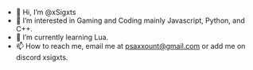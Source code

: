 - 👋 Hi, I’m @xSigxts
- 👀 I’m interested in Gaming and Coding mainly Javascript, Python, and C++.
- 🌱 I’m currently learning Lua.
- 📫 How to reach me, email me at psaxxount@gmail.com or add me on discord xsigxts.

<!---
xSigxts/xSigxts is a ✨ special ✨ repository because its `README.md` (this file) appears on your GitHub profile.
You can click the Preview link to take a look at your changes.
--->
